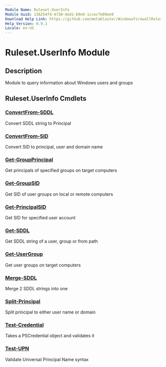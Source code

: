```yaml
---
Module Name: Ruleset.UserInfo
Module Guid: 136254f4-4730-4ed1-b9e9-1ccecfe09ee9
Download Help Link: https://github.com/metablaster/WindowsFirewallRuleset/tree/master/Config/HelpContent/0.9.1
Help Version: 0.9.1
Locale: en-US
---
```


# Ruleset.UserInfo Module

## Description

Module to query information about Windows users and groups

## Ruleset.UserInfo Cmdlets

### [ConvertFrom-SDDL](ConvertFrom-SDDL.md)

Convert SDDL string to Principal

### [ConvertFrom-SID](ConvertFrom-SID.md)

Convert SID to principal, user and domain name

### [Get-GroupPrincipal](Get-GroupPrincipal.md)

Get principals of specified groups on target computers

### [Get-GroupSID](Get-GroupSID.md)

Get SID of user groups on local or remote computers

### [Get-PrincipalSID](Get-PrincipalSID.md)

Get SID for specified user account

### [Get-SDDL](Get-SDDL.md)

Get SDDL string of a user, group or from path

### [Get-UserGroup](Get-UserGroup.md)

Get user groups on target computers

### [Merge-SDDL](Merge-SDDL.md)

Merge 2 SDDL strings into one

### [Split-Principal](Split-Principal.md)

Split principal to either user name or domain

### [Test-Credential](Test-Credential.md)

Takes a PSCredential object and validates it

### [Test-UPN](Test-UPN.md)

Validate Universal Principal Name syntax
